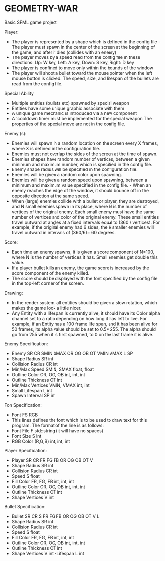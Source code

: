 # GEOMETRY-WAR
Basic SFML game project

Player: 
- The player is represented by a shape which is defined in the config file - The player must spawn in the center of the screen at the beginning of the game, and after it dies (collides with an enemy)
- The player moves by a speed read from the config file in these directions:
  Up: W key, Left: A key, Down: S key, Right: D key
- The player is confined to move only within the bounds of the window
- The player will shoot a bullet toward the mouse pointer when the left mouse button is clicked. The speed, size, and lifespan of the bullets are read from the config file.

Special Ability
- Multiple entities (bullets etc) spawned by special weapon
- Entities have some unique graphic associate with them
- A unique game mechanic is introduced via a new component
- A 'cooldown timer must be implemented for the special weapon 
The properties of the special move are not in the config file.

Enemy (s):
- Enemies will spawn in a random location on the screen every X frames, where X is defined in the configuration file.
- Enemies must not overlap the sides of the screen at the time of spawn.
- Enemies shapes have random number of vertices, between a given minimum and maximum number, which is specified in the config file.
- Enemy shape radius will be specified in the configuration file.
- Enemies will be given a random color upon spawning.
- Enemies will be given a random speed upon spawning, between a minimum and maximum value specified in the config file. - When an enemy reaches the edge of the window, it should bounce off in
the opposite direction at the same speed.
- When (large) enemies collide with a bullet or player, they are destroyed, and N small enemies spawn in its place, where N is the number of vertices of the original enemy. Each small enemy must have the same number of vertices and color of the original enemy. These small entities travel outward at angles at a fixed intervals equal to (360 / vertices).
For example, if the original enemy had 6 sides, the 6 smaller enemies will travel outward in intervals of (360/6)= 60 degrees.

Score:
- Each time an enemy spawns, it is given a score component of N*100, where N is the number of vertices it has. Small enemies get double this value.
- If a player bullet kills an enemy, the game score is increased by the score component of the enemy killed.
- The score should be displayed with the font specified by the config file in the top-left corner of the screen.

Drawing:
- In the render system, all entities should be given a slow rotation, which makes the game look a little nicer.
- Any Entity with a lifespan is currently alive, it should have its Color alpha channel set to a ratio depending on how long it has left to live. For example, if an Entity has a 100 frame life span, and it has been alive for 50 frames, its alpha value should be set to 0.5* 255. The alpha should go from 255 when it is first spawned, to 0 on the last frame it is alive.


Enemy Specification:
- Enemy SR CR SMIN SMAX OR OG OB OT VMIN VMAX L SP
- Shape Radius		SR 		int
- Collision Radius	CR		int
- Min/Max Speed		SMIN, SMAX	float, float
- Outline Color		OR, OG, OB	int, int, int
- Outline Thickness	OT		int
- Min/Max Vertices	VMIN, VMAX	int, int
- Small Lifespan		L		int
- Spawn Interval		SP		int

Fon Specification:
- Font FS RGB
- This lines defines the font which is to be used to draw text for this program. The format of the line is as follows:
- Font File	F 	std::string (it will have no spaces)
- Font Size	S	int
- RGB Color	(R,G,B) int, int, int

Player Specification:
- Player SR CR FR FG FB OR OG OB OT V
- Shape Radius		SR		int
- Collision Radius	CR		int
- Speed			S		float
- Fill Color		FR, FG, FB	int, int, int
- Outline Color		OR, OG, OB	int, int, int
- Outline Thickness 	OT		int
- Shape Vertices		V		int

Bullet Specification:
- Bullet SR CR S FR FG FB OR OG OB OT V L
- Shape Radius		SR		int
- Collision Radius	CR		int
- Speed			S		float
- Fill Color		FR, FG, FB	int, int, int
- Outline Color		OR, OG, OB 	int, int, int
- Outline Thickness	OT		int
- Shape Vertices		V		int
-Lifespan		L		int
